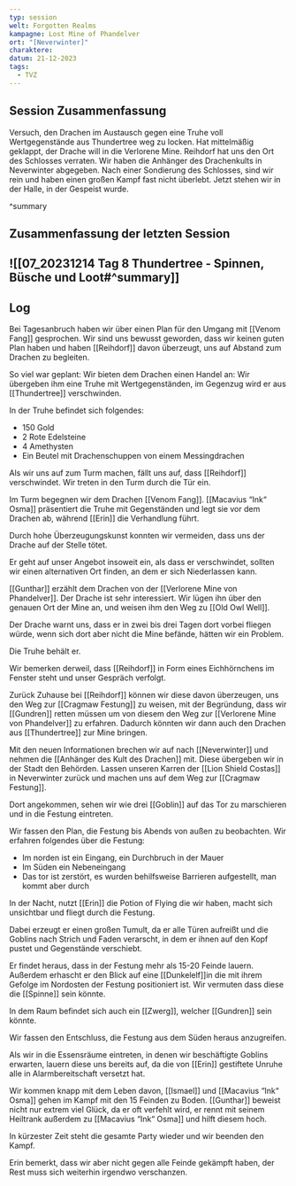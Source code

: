 ```yaml
---
typ: session
welt: Forgotten Realms
kampagne: Lost Mine of Phandelver
ort: "[Neverwinter]"
charaktere: 
datum: 21-12-2023
tags:
  - TVZ
---
```

## Session Zusammenfassung
Versuch, den Drachen im Austausch gegen eine Truhe voll Wertgegenstände aus Thundertree weg zu locken. 
Hat mittelmäßig geklappt, der Drache will in die Verlorene Mine.
Reihdorf hat uns den Ort des Schlosses verraten.
Wir haben die Anhänger des Drachenkults in Neverwinter abgegeben.
Nach einer Sondierung des Schlosses, sind wir rein und haben einen großen Kampf fast nicht überlebt. Jetzt stehen wir in der Halle, in der Gespeist wurde.

^summary

## Zusammenfassung der letzten Session

![[07_20231214 Tag 8 Thundertree - Spinnen, Büsche und Loot#^summary]]
---

## Log

Bei Tagesanbruch haben wir über einen Plan für den Umgang mit [[Venom Fang]] gesprochen. Wir sind uns bewusst geworden, dass wir keinen guten Plan haben und haben [[Reihdorf]] davon überzeugt, uns auf Abstand zum Drachen zu begleiten.

So viel war geplant: Wir bieten dem Drachen einen Handel an: Wir übergeben ihm eine Truhe mit Wertgegenständen, im Gegenzug wird er aus [[Thundertree]] verschwinden.

In der Truhe befindet sich folgendes:
- 150 Gold
- 2 Rote Edelsteine
- 4 Amethysten
- Ein Beutel mit Drachenschuppen von einem Messingdrachen

Als wir uns auf zum Turm machen, fällt uns auf, dass [[Reihdorf]] verschwindet. Wir treten in den Turm durch die Tür ein.

Im Turm begegnen wir dem Drachen [[Venom Fang]]. [[Macavius “Ink“ Osma]] präsentiert die Truhe mit Gegenständen und legt sie vor dem Drachen ab, während [[Erin]] die Verhandlung führt.

Durch hohe Überzeugungskunst konnten wir vermeiden, dass uns der Drache auf der Stelle tötet.

Er geht auf unser Angebot insoweit ein, als dass er verschwindet, sollten wir einen alternativen Ort finden, an dem er sich Niederlassen kann.

[[Gunthar]] erzählt dem Drachen von der [[Verlorene Mine von Phandelver]]. Der Drache ist sehr interessiert. Wir lügen ihn über den genauen Ort der Mine an, und weisen ihm den Weg zu [[Old Owl Well]].

Der Drache warnt uns, dass er in zwei bis drei Tagen dort vorbei fliegen würde, wenn sich dort aber nicht die Mine befände, hätten wir ein Problem.

Die Truhe behält er.

Wir bemerken derweil, dass [[Reihdorf]] in Form eines Eichhörnchens im Fenster steht und unser Gespräch verfolgt.

Zurück Zuhause bei [[Reihdorf]] können wir diese davon überzeugen, uns den Weg zur [[Cragmaw Festung]] zu weisen, mit der Begründung, dass wir [[Gundren]] retten müssen um von diesem den Weg zur [[Verlorene Mine von Phandelver]] zu erfahren. Dadurch könnten wir dann auch den Drachen aus [[Thundertree]] zur Mine bringen.

Mit den neuen Informationen brechen wir auf nach [[Neverwinter]] und nehmen die [[Anhänger des Kult des Drachen]] mit. Diese übergeben wir in der Stadt den Behörden. Lassen unseren Karren der [[Lion Shield Costas]] in Neverwinter zurück und machen uns auf dem Weg zur [[Cragmaw Festung]].

Dort angekommen, sehen wir wie drei [[Goblin]] auf das Tor zu marschieren und in die Festung eintreten.

Wir fassen den Plan, die Festung bis Abends von außen zu beobachten. 
Wir erfahren folgendes über die Festung:
- Im norden ist ein Eingang, ein Durchbruch in der Mauer
- Im Süden ein Nebeneingang
- Das tor ist zerstört, es wurden behilfsweise Barrieren aufgestellt, man kommt aber durch


In der Nacht, nutzt [[Erin]] die Potion of Flying die wir haben, macht sich unsichtbar und fliegt durch die Festung.

Dabei erzeugt er einen großen Tumult, da er alle Türen aufreißt und die Goblins nach Strich und Faden verarscht, in dem er ihnen auf den Kopf pustet und Gegenstände verschiebt.

Er findet heraus, dass in der Festung mehr als 15-20 Feinde lauern. Außerdem erhascht er den Blick auf eine [[Dunkelelf]]in die mit ihrem Gefolge im Nordosten der Festung positioniert ist. Wir vermuten dass diese die [[Spinne]] sein könnte.

In dem Raum befindet sich auch ein [[Zwerg]], welcher [[Gundren]] sein könnte.

Wir fassen den Entschluss, die Festung aus dem Süden heraus anzugreifen.

Als wir in die Essensräume eintreten, in denen wir beschäftigte Goblins erwarten, lauern diese uns bereits auf, da die von [[Erin]] gestiftete Unruhe alle in Alarmbereitschaft versetzt hat.

Wir kommen knapp mit dem Leben davon, [[Ismael]] und [[Macavius “Ink“ Osma]] gehen im Kampf mit den 15 Feinden zu Boden. [[Gunthar]] beweist nicht nur extrem viel Glück, da er oft verfehlt wird, er rennt mit seinem Heiltrank außerdem zu [[Macavius “Ink“ Osma]] und hilft diesem hoch.

In kürzester Zeit steht die gesamte Party wieder und wir beenden den Kampf.

Erin bemerkt, dass wir aber nicht gegen alle Feinde gekämpft haben, der Rest muss sich weiterhin irgendwo verschanzen.
